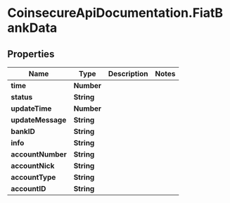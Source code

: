 # CoinsecureApiDocumentation.FiatBankData

## Properties
Name | Type | Description | Notes
------------ | ------------- | ------------- | -------------
**time** | **Number** |  | 
**status** | **String** |  | 
**updateTime** | **Number** |  | 
**updateMessage** | **String** |  | 
**bankID** | **String** |  | 
**info** | **String** |  | 
**accountNumber** | **String** |  | 
**accountNick** | **String** |  | 
**accountType** | **String** |  | 
**accountID** | **String** |  | 


